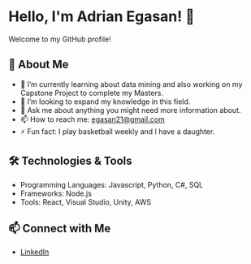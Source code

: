# Hello, I'm Adrian Egasan! 👋

Welcome to my GitHub profile!

## 🚀 About Me

- 🌱 I’m currently learning about data mining and also working on my Capstone Project to complete my Masters.
- 👯 I’m looking to expand my knowledge in this field.
- 💬 Ask me about anything you might need more information about.
- 📫 How to reach me: egasan21@gmail.com
- ⚡ Fun fact: I play basketball weekly and I have a daughter.

## 🛠️ Technologies & Tools

- Programming Languages: Javascript, Python, C#, SQL
- Frameworks: Node.js
- Tools: React, Visual Studio, Unity, AWS

## 📫 Connect with Me

- [LinkedIn](https://www.linkedin.com/in/adrian-egasan-151208157/)
